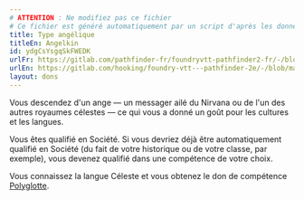 ```yaml
---
# ATTENTION : Ne modifiez pas ce fichier
# Ce fichier est généré automatiquement par un script d'après les données du module Foundry VTT officiel et de sa traduction
title: Type angélique
titleEn: Angelkin
id: ydgCsYsgqSkFWEDK
urlFr: https://gitlab.com/pathfinder-fr/foundryvtt-pathfinder2-fr/-/blob/master/data/feats/ydgCsYsgqSkFWEDK.htm
urlEn: https://gitlab.com/hooking/foundry-vtt---pathfinder-2e/-/blob/master/packs/data/feats.db/angelkin.json
layout: dons
---
```

Vous descendez d'un ange — un messager ailé du Nirvana ou de l'un des autres royaumes célestes — ce qui vous a donné un goût pour les cultures et les langues.

Vous êtes qualifié en Société. Si vous devriez déjà être automatiquement qualifié en Société (du fait de votre historique ou de votre classe, par exemple), vous devenez qualifié dans une compétence de votre choix.

Vous connaissez la langue Céleste et vous obtenez le don de compétence [Polyglotte](polyglotte.md).
